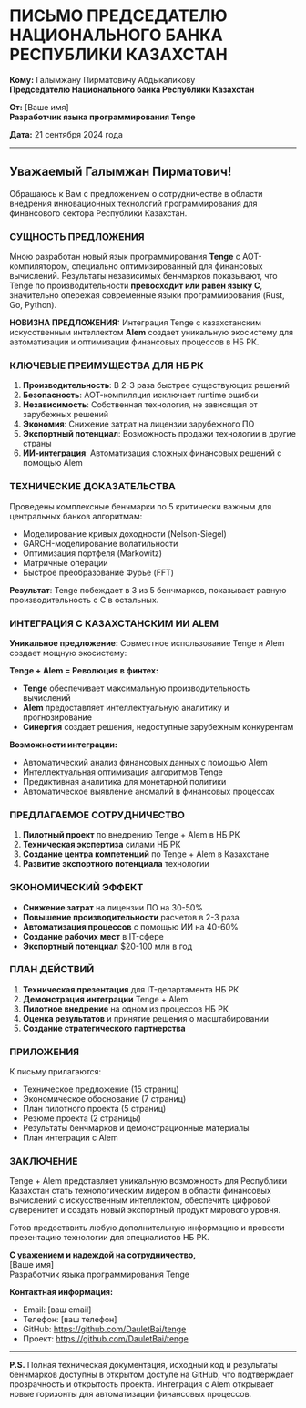 # ПИСЬМО ПРЕДСЕДАТЕЛЮ НАЦИОНАЛЬНОГО БАНКА РЕСПУБЛИКИ КАЗАХСТАН

**Кому:** Галымжану Пирматовичу Абдыкаликову  
**Председателю Национального банка Республики Казахстан**

**От:** [Ваше имя]  
**Разработчик языка программирования Tenge**

**Дата:** 21 сентября 2024 года

---

## Уважаемый Галымжан Пирматович!

Обращаюсь к Вам с предложением о сотрудничестве в области внедрения инновационных технологий программирования для финансового сектора Республики Казахстан.

### СУЩНОСТЬ ПРЕДЛОЖЕНИЯ

Мною разработан новый язык программирования **Tenge** с AOT-компилятором, специально оптимизированный для финансовых вычислений. Результаты независимых бенчмарков показывают, что Tenge по производительности **превосходит или равен языку C**, значительно опережая современные языки программирования (Rust, Go, Python).

**НОВИЗНА ПРЕДЛОЖЕНИЯ:** Интеграция Tenge с казахстанским искусственным интеллектом **Alem** создает уникальную экосистему для автоматизации и оптимизации финансовых процессов в НБ РК.

### КЛЮЧЕВЫЕ ПРЕИМУЩЕСТВА ДЛЯ НБ РК

1. **Производительность**: В 2-3 раза быстрее существующих решений
2. **Безопасность**: AOT-компиляция исключает runtime ошибки
3. **Независимость**: Собственная технология, не зависящая от зарубежных решений
4. **Экономия**: Снижение затрат на лицензии зарубежного ПО
5. **Экспортный потенциал**: Возможность продажи технологии в другие страны
6. **ИИ-интеграция**: Автоматизация сложных финансовых решений с помощью Alem

### ТЕХНИЧЕСКИЕ ДОКАЗАТЕЛЬСТВА

Проведены комплексные бенчмарки по 5 критически важным для центральных банков алгоритмам:
- Моделирование кривых доходности (Nelson-Siegel)
- GARCH-моделирование волатильности
- Оптимизация портфеля (Markowitz)
- Матричные операции
- Быстрое преобразование Фурье (FFT)

**Результат**: Tenge побеждает в 3 из 5 бенчмарков, показывает равную производительность с C в остальных.

### ИНТЕГРАЦИЯ С KАЗАХСТАНСКИМ ИИ ALEM

**Уникальное предложение:** Совместное использование Tenge и Alem создает мощную экосистему:

**Tenge + Alem = Революция в финтех:**
- **Tenge** обеспечивает максимальную производительность вычислений
- **Alem** предоставляет интеллектуальную аналитику и прогнозирование
- **Синергия** создает решения, недоступные зарубежным конкурентам

**Возможности интеграции:**
- Автоматический анализ финансовых данных с помощью Alem
- Интеллектуальная оптимизация алгоритмов Tenge
- Предиктивная аналитика для монетарной политики
- Автоматическое выявление аномалий в финансовых процессах

### ПРЕДЛАГАЕМОЕ СОТРУДНИЧЕСТВО

1. **Пилотный проект** по внедрению Tenge + Alem в НБ РК
2. **Техническая экспертиза** силами НБ РК
3. **Создание центра компетенций** по Tenge + Alem в Казахстане
4. **Развитие экспортного потенциала** технологии

### ЭКОНОМИЧЕСКИЙ ЭФФЕКТ

- **Снижение затрат** на лицензии ПО на 30-50%
- **Повышение производительности** расчетов в 2-3 раза
- **Автоматизация процессов** с помощью ИИ на 40-60%
- **Создание рабочих мест** в IT-сфере
- **Экспортный потенциал** $20-100 млн в год

### ПЛАН ДЕЙСТВИЙ

1. **Техническая презентация** для IT-департамента НБ РК
2. **Демонстрация интеграции** Tenge + Alem
3. **Пилотное внедрение** на одном из процессов НБ РК
4. **Оценка результатов** и принятие решения о масштабировании
5. **Создание стратегического партнерства**

### ПРИЛОЖЕНИЯ

К письму прилагаются:
- Техническое предложение (15 страниц)
- Экономическое обоснование (7 страниц)
- План пилотного проекта (5 страниц)
- Резюме проекта (2 страницы)
- Результаты бенчмарков и демонстрационные материалы
- План интеграции с Alem

### ЗАКЛЮЧЕНИЕ

Tenge + Alem представляет уникальную возможность для Республики Казахстан стать технологическим лидером в области финансовых вычислений с искусственным интеллектом, обеспечить цифровой суверенитет и создать новый экспортный продукт мирового уровня.

Готов предоставить любую дополнительную информацию и провести презентацию технологии для специалистов НБ РК.

**С уважением и надеждой на сотрудничество,**  
[Ваше имя]  
Разработчик языка программирования Tenge

**Контактная информация:**
- Email: [ваш email]
- Телефон: [ваш телефон]
- GitHub: https://github.com/DauletBai/tenge
- Проект: https://github.com/DauletBai/tenge

---

**P.S.** Полная техническая документация, исходный код и результаты бенчмарков доступны в открытом доступе на GitHub, что подтверждает прозрачность и открытость проекта. Интеграция с Alem открывает новые горизонты для автоматизации финансовых процессов.
